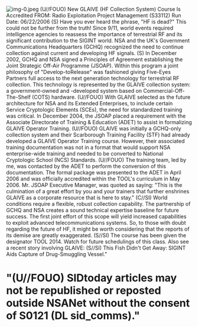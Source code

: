 ![img-0.jpeg](img-0.jpeg)
(U//FOUO) New GLAIVE (HF Collection System) Course Is Accredited FROM:
Radio Exploitation Project Management (S33112)
Run Date: 06/22/2006
(S) Have you ever heard the phrase, "HF is dead?" This could not be further from the truth! Since $9 / 11$, world events required intelligence agencies to reassess the importance of terrestrial RF and its significant contribution to the SIGINT world. NSA and the UK's Government Communications Headquarters (GCHQ) recognized the need to continue collection against current and developing HF signals.
(S) In December 2002, GCHQ and NSA signed a Principles of Agreement establishing the Joint Strategic Off-Air Programme (JSOAP). Within this program a joint philosophy of "Develop-toRelease" was fashioned giving Five-Eyes Partners full access to the next generation technology for terrestrial RF collection. This technology is represented by the GLAIVE collection system: a government-owned and -developed system based on Commercial-Off-The-Shelf (COTS) hardware.
(U//FOUO) With GLAIVE selected as the future architecture for NSA and its Extended Enterprises, to include certain Service Cryptologic Elements (SCEs), the need for standardized training was critical. In December 2004, the JSOAP placed a requirement with the Associate Directorate of Training \& Education (ADET) to assist in formalizing GLAIVE Operator Training.
(U//FOUO) GLAIVE was initially a GCHQ-only collection system and their Scarborough Training Facility (STF) had already developed a GLAIVE Operator Training course. However, their associated training documentation was not in a format that would support NSA enterprise-wide training and needed to be converted to National Cryptologic School (NCS) Standards.
(U//FOUO) The training team, led by me, was contacted by the ADET to perform the conversion of this documentation. The formal package was presented to the ADET in April 2006 and was officially accredited within the TOOL's curriculum in May 2006. Mr. JSOAP Executive Manager, was quoted as saying: "This is the culmination of a great effort by you and your trainers that further enshrines GLAIVE as a corporate resource that is here to stay."
(C//SI) World conditions require a flexible, robust collection capability. The partnership of GCHQ and NSA creates a sound technical expertise baseline for future success. The first joint effort of this scope will yield increased capabilities to exploit advanced telecommunications systems. So, to those with doubt regarding the future of HF, it might be worth considering that the reports of its demise are greatly exaggerated.
(S//SI) The course has been given the designator TOOL 2014. Watch for future schedulings of this class. Also see a recent story involving GLAIVE: (S//SI) This Fish Didn't Get Away: SIGINT Aids Capture of Drug-Smuggling Vessel."

# "(U//FOUO) SIDtoday articles may not be republished or reposted outside NSANet without the consent of S0121 (DL sid_comms)."
